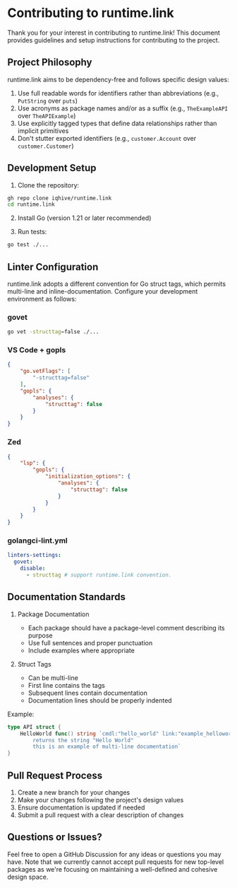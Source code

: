 # Contributing to runtime.link

Thank you for your interest in contributing to runtime.link! This document provides guidelines and setup instructions for contributing to the project.

## Project Philosophy

runtime.link aims to be dependency-free and follows specific design values:

1. Use full readable words for identifiers rather than abbreviations (e.g., `PutString` over `puts`)
2. Use acronyms as package names and/or as a suffix (e.g., `TheExampleAPI` over `TheAPIExample`)
3. Use explicitly tagged types that define data relationships rather than implicit primitives
4. Don't stutter exported identifiers (e.g., `customer.Account` over `customer.Customer`)

## Development Setup

1. Clone the repository:
```bash
gh repo clone iqhive/runtime.link
cd runtime.link
```

2. Install Go (version 1.21 or later recommended)

3. Run tests:
```bash
go test ./...
```

## Linter Configuration

runtime.link adopts a different convention for Go struct tags, which permits multi-line and inline-documentation. Configure your development environment as follows:

### govet
```bash
go vet -structtag=false ./...
```

### VS Code + gopls
```json
{
    "go.vetFlags": [
        "-structtag=false"
    ],
    "gopls": {
        "analyses": {
            "structtag": false
        }
    }
}
```

### Zed
```json
{
    "lsp": {
        "gopls": {
            "initialization_options": {
                "analyses": {
                    "structtag": false
                }
            }
        }
    }
}
```

### golangci-lint.yml
```yaml
linters-settings:
  govet:
    disable:
      - structtag # support runtime.link convention.
```

## Documentation Standards

1. Package Documentation
   - Each package should have a package-level comment describing its purpose
   - Use full sentences and proper punctuation
   - Include examples where appropriate

2. Struct Tags
   - Can be multi-line
   - First line contains the tags
   - Subsequent lines contain documentation
   - Documentation lines should be properly indented

Example:
```go
type API struct {
    HelloWorld func() string `cmdl:"hello_world" link:"example_helloworld func()$char"
        returns the string "Hello World"
        this is an example of multi-line documentation`
}
```

## Pull Request Process

1. Create a new branch for your changes
2. Make your changes following the project's design values
3. Ensure documentation is updated if needed
4. Submit a pull request with a clear description of changes

## Questions or Issues?

Feel free to open a GitHub Discussion for any ideas or questions you may have. Note that we currently cannot accept pull requests for new top-level packages as we're focusing on maintaining a well-defined and cohesive design space.
